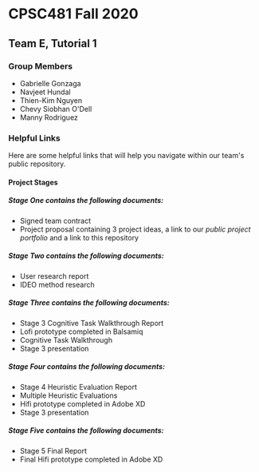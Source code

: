 # CPSC481 Fall 2020
## Team E, Tutorial 1

### Group Members
- Gabrielle Gonzaga
- Navjeet Hundal
- Thien-Kim Nguyen
- Chevy Siobhan O'Dell
- Manny Rodriguez

### Helpful Links
Here are some helpful links that will help you navigate within our team's public repository.

#### Project Stages
##### *Stage One* contains the following documents:
- Signed team contract
- Project proposal containing 3 project ideas, a link to our *public project portfolio* and a link to this repository

##### *Stage Two* contains the following documents:
- User research report
- IDEO method research 

##### *Stage Three* contains the following documents:
- Stage 3 Cognitive Task Walkthrough Report
- Lofi prototype completed in Balsamiq
- Cognitive Task Walkthrough
- Stage 3 presentation 

##### *Stage Four* contains the following documents:
- Stage 4 Heuristic Evaluation Report
- Multiple Heuristic Evaluations
- Hifi prototype completed in Adobe XD
- Stage 3 presentation

##### *Stage Five* contains the following documents:
- Stage 5 Final Report
- Final Hifi prototype completed in Adobe XD
